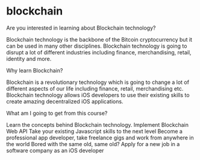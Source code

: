 # blockchain

Are you interested in learning about Blockchain technology?

Blockchain technology is the backbone of the Bitcoin cryptocurrency but it can be used in many other disciplines. Blockchain technology is going to disrupt a lot of different industries including finance, merchandising, retail, identity and more.

Why learn Blockchain?

Blockchain is a revolutionary technology which is going to change a lot of different aspects of our life including finance, retail, merchandising etc.
Blockchain technology allows iOS developers to use their existing skills to create amazing decentralized iOS applications.

What am I going to get from this course?

Learn the concepts behind Blockchain technology.
Implement Blockchain Web API
Take your existing Javascript skills to the next level
Become a professional app developer, take freelance gigs and work from anywhere in the world
Bored with the same old, same old? Apply for a new job in a software company as an iOS developer
